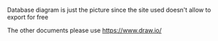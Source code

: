 Database diagram is just the picture since the site used doesn't allow to export for free

The other documents please use https://www.draw.io/
